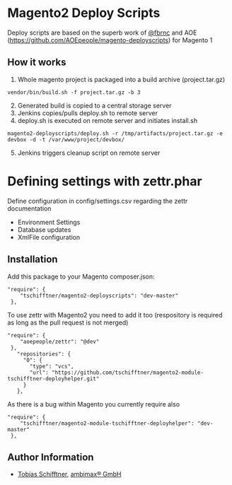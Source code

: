 # Magento2 Deploy Scripts

Deploy scripts are based on the superb work of [@fbrnc](https://twitter.com/fbrnc) and AOE (https://github.com/AOEpeople/magento-deployscripts) for Magento 1

## How it works

1) Whole magento project is packaged into a build archive (project.tar.gz)
```
vendor/bin/build.sh -f project.tar.gz -b 3
```

2) Generated build is copied to a central storage server
3) Jenkins copies/pulls deploy.sh to remote server
4) deploy.sh is executed on remote server and initiates install.sh
```
magento2-deployscripts/deploy.sh -r /tmp/artifacts/project.tar.gz -e devbox -d -t /var/www/project/devbox/
```
5) Jenkins triggers cleanup script on remote server

# Defining settings with zettr.phar

Define configuration in config/settings.csv regarding the
zettr documentation

 - Environment Settings
 - Database updates
 - XmlFile configuration
 

## Installation

Add this package to your Magento composer.json:

```
"require": {
    "tschifftner/magento2-deployscripts": "dev-master"
 },
```

To use zettr with Magento2 you need to add it too (respository is required
as long as the pull request is not merged)
```
"require": {
    "aoepeople/zettr": "@dev"
 },
   "repositories": {
     "0": {
       "type": "vcs",
       "url": "https://github.com/tschifftner/magento2-module-tschifftner-deployhelper.git"
     }
   },
```

As there is a bug within Magento you currently require also
```
"require": {
    "tschifftner/magento2-module-tschifftner-deployhelper": "dev-master"
 },
```

## Author Information

 - [Tobias Schifftner](https://twitter.com/tschifftner), [ambimax® GmbH](https://www.ambimax.de)